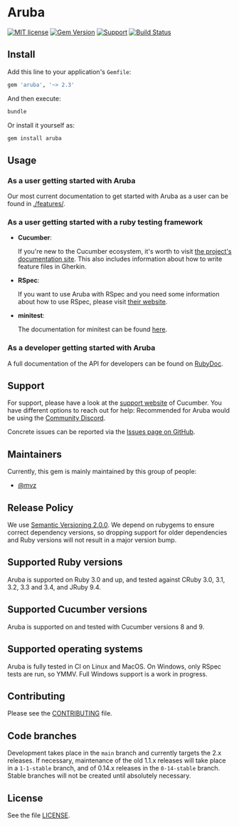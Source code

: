 # Aruba

[![MIT license](https://img.shields.io/badge/license-MIT-blue.svg)](https://raw.githubusercontent.com/cucumber/aruba/main/LICENSE)
[![Gem Version](https://badge.fury.io/rb/aruba.svg)](http://badge.fury.io/rb/aruba)
[![Support](https://img.shields.io/badge/cucumber-support-orange.svg)](https://cucumber.io/support)
[![Build Status](https://github.com/cucumber/aruba/actions/workflows/ruby.yml/badge.svg)](https://github.com/cucumber/aruba/actions/workflows/ruby.yml)

## Install

Add this line to your application's `Gemfile`:

```ruby
gem 'aruba', '~> 2.3'
```

And then execute:

```bash
bundle
```

Or install it yourself as:

```bash
gem install aruba
```

## Usage

### As a user getting started with Aruba

Our most current documentation to get started with Aruba as a user can be
found in [./features/](https://github.com/cucumber/aruba/tree/main/features/).

### As a user getting started with a ruby testing framework

* **Cucumber**:

    If you're new to the Cucumber ecosystem, it's worth to visit
[the project's documentation site](https://cucumber.io/docs). This also includes
information about how to write feature files in Gherkin.

* **RSpec**:

    If you want to use Aruba with RSpec and you need some information about how
    to use RSpec, please visit [their website](http://rspec.info/documentation/).

* **minitest**:

    The documentation for minitest can be found [here](http://docs.seattlerb.org/minitest/).

### As a developer getting started with Aruba

A full documentation of the API for developers can be found on
[RubyDoc](http://www.rubydoc.info/gems/aruba).

## Support

For support, please have a look at the [support website](https://cucumber.io/support)
of Cucumber. You have different options to reach out for help: Recommended for
Aruba would be using the [Community Discord](https://github.com/cucumber#get-in-touch).

Concrete issues can be reported via the
[Issues page on GitHub](https://github.com/cucumber/aruba/issues).

## Maintainers

Currently, this gem is mainly maintained by this group of people:

* [@mvz](https://github.com/mvz)

## Release Policy

We use [Semantic Versioning 2.0.0](http://semver.org/spec/v2.0.0.html). We
depend on rubygems to ensure correct dependency versions, so dropping support
for older dependencies and Ruby versions will not result in a major version
bump.

## Supported Ruby versions

Aruba is supported on Ruby 3.0 and up, and tested against CRuby 3.0, 3.1, 3.2,
3.3 and 3.4, and JRuby 9.4.

## Supported Cucumber versions

Aruba is supported on and tested with Cucumber versions 8 and 9.

## Supported operating systems

Aruba is fully tested in CI on Linux and MacOS. On Windows, only RSpec tests
are run, so YMMV. Full Windows support is a work in progress.

## Contributing

Please see the [CONTRIBUTING](CONTRIBUTING.md) file.

## Code branches

Development takes place in the `main` branch and currently targets the 2.x
releases. If necessary, maintenance of the old 1.1.x releases will take place
in a `1-1-stable` branch, and of 0.14.x releases in the `0-14-stable` branch.
Stable branches will not be created until absolutely necessary.

## License

See the file [LICENSE](LICENSE).
